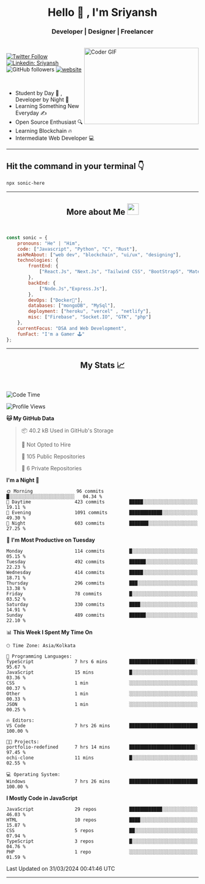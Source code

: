 
<h1 align="center">Hello  👋 , I'm Sriyansh</h1>
<h3 align="center">Developer | Designer | Freelancer </h3>
<br>
<img alt="Coder GIF" align="right" height=200 width=300 src="https://miro.medium.com/max/1360/0*7Q3yvSIv_t0ioJ-Z.gif" />

[![Twitter Follow](https://img.shields.io/twitter/follow/ShivamSriyansh?label=Follow)](https://twitter.com/intent/follow?screen_name=ShivamSriyansh)
[![Linkedin: Sriyansh](https://img.shields.io/badge/-Sriyansh-blue?style=flat-square&logo=Linkedin&logoColor=white&link=https://www.linkedin.com/in/sriyansh-shivam/)](https://www.linkedin.com/in/sriyansh-shivam/)
![GitHub followers](https://img.shields.io/github/followers/SoNiC-HeRE?label=Follow&style=social)
[![website](https://img.shields.io/badge/Website-46a2f1.svg?&style=flat-square&logo=Google-Chrome&logoColor=white&link=https://ss-portfolio.vercel.app/)](https://ss-portfolio.vercel.app/)

<br/>

- Student by Day 🌅 , Developer by Night 🌃
- Learning Something New Everyday ✍️
- Open Source Enthusiast 🔍
- Learning Blockchain 🔥
- Intermediate Web Developer 💻



<hr/>

## Hit the command in your terminal 👇
```bash
npx sonic-here
```

<hr/>
<h2 align="center">More about Me <img src="https://emojis.slackmojis.com/emojis/images/1531849430/4246/blob-sunglasses.gif?1531849430" width="30"/> </h3>
<br>

```javascript
const sonic = {
    pronouns: "He" | "Him",
    code: ["Javascript", "Python", "C", "Rust"],
    askMeAbout: ["web dev", "blockchain", "ui/ux", "designing"],
    technologies: {
        frontEnd: {
            ["React.Js", "Next.Js", "Tailwind CSS", "BootStrap5", "MaterialUI"]
        },
        backEnd: {
            ["Node.Js","Express.Js"],
        },
        devOps: ["Docker🐳"],
        databases: ["mongoDB", "MySql"],
        deployment: ["heroku", "vercel" , "netlify"],
        misc: ["Firebase", "Socket.IO", "GTK", "php"]
    },
    currentFocus: "DSA and Web Development",
    funFact: "I'm a Gamer 🕹️"
};
```
<hr/>

<h2 align="center"> My Stats 📈 </h2>
<br />

<!--START_SECTION:waka-->
![Code Time](http://img.shields.io/badge/Code%20Time-103%20hrs%2016%20mins-blue)

![Profile Views](http://img.shields.io/badge/Profile%20Views-1-blue)

**🐱 My GitHub Data** 

> 📦 40.2 kB Used in GitHub's Storage 
 > 
> 🚫 Not Opted to Hire
 > 
> 📜 105 Public Repositories 
 > 
> 🔑 6 Private Repositories 
 > 
**I'm a Night 🦉** 

```text
🌞 Morning                96 commits          █░░░░░░░░░░░░░░░░░░░░░░░░   04.34 % 
🌆 Daytime                423 commits         █████░░░░░░░░░░░░░░░░░░░░   19.11 % 
🌃 Evening                1091 commits        ████████████░░░░░░░░░░░░░   49.30 % 
🌙 Night                  603 commits         ███████░░░░░░░░░░░░░░░░░░   27.25 % 
```
📅 **I'm Most Productive on Tuesday** 

```text
Monday                   114 commits         █░░░░░░░░░░░░░░░░░░░░░░░░   05.15 % 
Tuesday                  492 commits         ██████░░░░░░░░░░░░░░░░░░░   22.23 % 
Wednesday                414 commits         █████░░░░░░░░░░░░░░░░░░░░   18.71 % 
Thursday                 296 commits         ███░░░░░░░░░░░░░░░░░░░░░░   13.38 % 
Friday                   78 commits          █░░░░░░░░░░░░░░░░░░░░░░░░   03.52 % 
Saturday                 330 commits         ████░░░░░░░░░░░░░░░░░░░░░   14.91 % 
Sunday                   489 commits         ██████░░░░░░░░░░░░░░░░░░░   22.10 % 
```


📊 **This Week I Spent My Time On** 

```text
🕑︎ Time Zone: Asia/Kolkata

💬 Programming Languages: 
TypeScript               7 hrs 6 mins        ████████████████████████░   95.67 % 
JavaScript               15 mins             █░░░░░░░░░░░░░░░░░░░░░░░░   03.36 % 
CSS                      1 min               ░░░░░░░░░░░░░░░░░░░░░░░░░   00.37 % 
Other                    1 min               ░░░░░░░░░░░░░░░░░░░░░░░░░   00.33 % 
JSON                     1 min               ░░░░░░░░░░░░░░░░░░░░░░░░░   00.25 % 

🔥 Editors: 
VS Code                  7 hrs 26 mins       █████████████████████████   100.00 % 

🐱‍💻 Projects: 
portfolio-redefined      7 hrs 14 mins       ████████████████████████░   97.45 % 
ochi-clone               11 mins             █░░░░░░░░░░░░░░░░░░░░░░░░   02.55 % 

💻 Operating System: 
Windows                  7 hrs 26 mins       █████████████████████████   100.00 % 
```

**I Mostly Code in JavaScript** 

```text
JavaScript               29 repos            ████████████░░░░░░░░░░░░░   46.03 % 
HTML                     10 repos            ████░░░░░░░░░░░░░░░░░░░░░   15.87 % 
CSS                      5 repos             ██░░░░░░░░░░░░░░░░░░░░░░░   07.94 % 
TypeScript               3 repos             █░░░░░░░░░░░░░░░░░░░░░░░░   04.76 % 
PHP                      1 repo              ░░░░░░░░░░░░░░░░░░░░░░░░░   01.59 % 
```




 Last Updated on 31/03/2024 00:41:46 UTC
<!--END_SECTION:waka-->
<hr />
